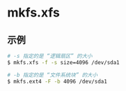 # mkfs.xfs

## 示例

```sh
# -s 指定的是 “逻辑扇区” 的大小
$ mkfs.xfs -f -s size=4096 /dev/sda1

# -b 指定的是 “文件系统块” 的大小
$ mkfs.ext4 -F -b 4096 /dev/sda1
```